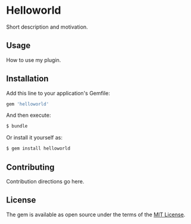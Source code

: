 # Helloworld
Short description and motivation.

## Usage
How to use my plugin.

## Installation
Add this line to your application's Gemfile:

```ruby
gem 'helloworld'
```

And then execute:
```bash
$ bundle
```

Or install it yourself as:
```bash
$ gem install helloworld
```

## Contributing
Contribution directions go here.

## License
The gem is available as open source under the terms of the [MIT License](http://opensource.org/licenses/MIT).
